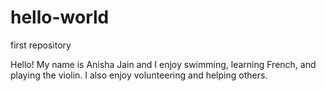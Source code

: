 # hello-world
first repository

Hello! My name is Anisha Jain and I enjoy swimming, learning French, and playing the violin. 
I also enjoy volunteering and helping others.
